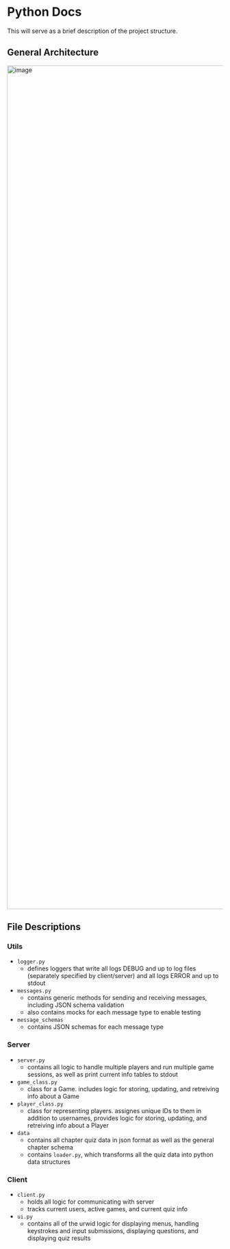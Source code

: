 # Python Docs
This will serve as a brief description of the project structure.

## General Architecture
<img width="1968" alt="image" src="https://github.com/user-attachments/assets/0d2a5466-9991-4f51-8bba-0699affbcd2b">


## File Descriptions
### Utils
- `logger.py`
  - defines loggers that write all logs DEBUG and up to log files (separately specified by client/server) and all logs ERROR and up to stdout
- `messages.py`
  - contains generic methods for sending and receiving messages, including JSON schema validation
  - also contains mocks for each message type to enable testing
- `message_schemas`
  - contains JSON schemas for each message type
### Server
- `server.py`
  - contains all logic to handle multiple players and run multiple game sessions, as well as print current info tables to stdout
- `game_class.py`
  - class for a Game. includes logic for storing, updating, and retreiving info about a Game
- `player_class.py`
  - class for representing players. assignes unique IDs to them in addition to usernames, provides logic for storing, updating, and retreiving info about a Player
- `data`
  - contains all chapter quiz data in json format as well as the general chapter schema
  - contains `loader.py`, which transforms all the quiz data into python data structures
### Client
- `client.py`
  - holds all logic for communicating with server
  - tracks current users, active games, and current quiz info
- `ui.py`
  - contains all of the urwid logic for displaying menus, handling keystrokes and input submissions, displaying questions, and displaying quiz results
